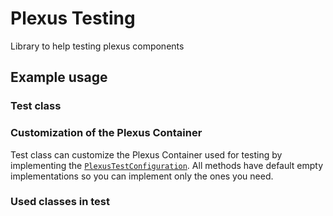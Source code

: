 # Plexus Testing

Library to help testing plexus components

## Example usage

### Test class

<!-- MACRO{snippet|id=test-class|file=src/test/java/org/codehaus/plexus/testing/PlexusTestJavaxTest.java} -->

### Customization of the Plexus Container

Test class can customize the Plexus Container used for testing by implementing
the [`PlexusTestConfiguration`](apidocs/org/codehaus/plexus/testing/PlexusTestConfiguration.html).
All methods have default empty implementations so you can implement only the ones you need.

<!-- MACRO{snippet|id=test-customize-class|file=src/test/java/org/codehaus/plexus/testing/PlexusTestCustomizeTest.java} -->

### Used classes in test

<!-- MACRO{snippet|id=test-component|file=src/test/java/org/codehaus/plexus/testing/TestJavaxComponent.java} -->
<!-- MACRO{snippet|id=test-component2|file=src/test/java/org/codehaus/plexus/testing/TestJavaxComponent2.java} -->
